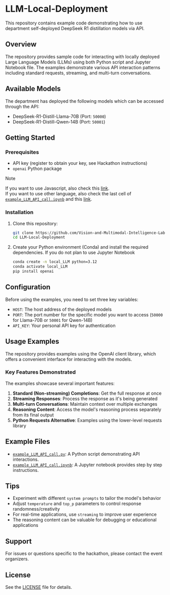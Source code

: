 # LLM-Local-Deployment

This repository contains example code demonstrating how to use department self-deployed DeepSeek R1 distillation models via API.

## Overview

The repository provides sample code for interacting with locally deployed Large Language Models (LLMs) using both Python script and Jupyter Notebook file. The examples demonstrate various API interaction patterns including standard requests, streaming, and multi-turn conversations.

## Available Models

The department has deployed the following models which can be accessed through the API:

- DeepSeek-R1-Distill-Llama-70B (Port: `50000`)
- DeepSeek-R1-Distill-Qwen-14B (Port: `50001`)

## Getting Started

### Prerequisites

- API key (register to obtain your key, see Hackathon instructions)
- `openai` Python package
> [!note]
> If you want to use Javascript, also check this [link](https://platform.openai.com/docs/api-reference/completions/create?lang=node.js).  
> If you want to use other language, also check the last cell of [`example_LLM_API_call.ipynb`](example_LLM_API_call.ipynb) and this [link](https://platform.openai.com/docs/api-reference/completions/create?lang=curl).

### Installation

1. Clone this repository:
   ```bash
   git clone https://github.com/Vision-and-Multimodal-Intelligence-Lab/LLM-Local-Deployment.git
   cd LLM-Local-Deployment
   ```

2. Create your Python environment (Conda) and install the required dependencies. If you do not plan to use Jupyter Notebook
   ```bash
   conda create -n local_LLM python=3.12
   conda activate local_LLM
   pip install openai
   ```

## Configuration

Before using the examples, you need to set three key variables:

- `HOST`: The host address of the deployed models
- `PORT`: The port number for the specific model you want to access (`50000` for Llama-70B or `50001` for Qwen-14B)
- `API_KEY`: Your personal API key for authentication

## Usage Examples

The repository provides examples using the OpenAI client library, which offers a convenient interface for interacting with the models.

### Key Features Demonstrated

The examples showcase several important features:

1. **Standard (Non-streaming) Completions**: Get the full response at once
2. **Streaming Responses**: Process the response as it's being generated
3. **Multi-turn Conversations**: Maintain context over multiple exchanges
4. **Reasoning Content**: Access the model's reasoning process separately from its final output
5. **Python Requests Alternative**: Examples using the lower-level requests library

## Example Files

- [`example_LLM_API_call.py`](example_LLM_API_call.py): A Python script demonstrating API interactions.
- [`example_LLM_API_call.ipynb`](example_LLM_API_call.ipynb): A Jupyter notebook provides step by step instructions.

## Tips

- Experiment with different `system prompts` to tailor the model's behavior
- Adjust `temperature` and `top_p` parameters to control response randomness/creativity
- For real-time applications, use `streaming` to improve user experience
- The reasoning content can be valuable for debugging or educational applications

## Support

For issues or questions specific to the hackathon, please contact the event organizers.

## License

See the [LICENSE](LICENSE) file for details.
